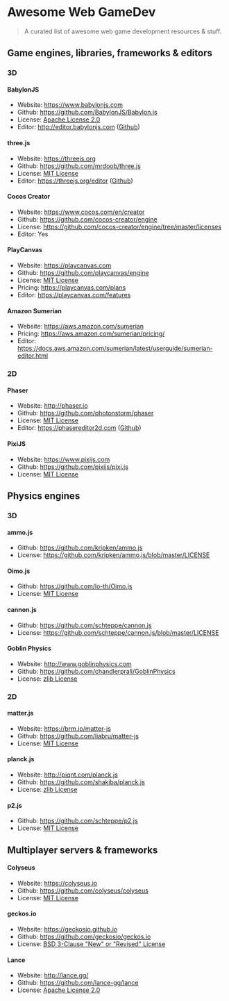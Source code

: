 # Awesome Web GameDev
> A curated list of awesome web game development resources & stuff.


## Game engines, libraries, frameworks & editors

### 3D

#### BabylonJS
* Website: https://www.babylonjs.com
* Github: https://github.com/BabylonJS/Babylon.js
* License: [Apache License 2.0](https://github.com/BabylonJS/Babylon.js/blob/master/license.md)
* Editor: http://editor.babylonjs.com ([Github](https://github.com/BabylonJS/Editor))

#### three.js
* Website: https://threejs.org
* Github: https://github.com/mrdoob/three.js
* License: [MIT License](https://github.com/mrdoob/three.js/blob/dev/LICENSE)
* Editor: https://threejs.org/editor ([Github](https://github.com/mrdoob/three.js/tree/master/editor))

#### Cocos Creator
* Website: https://www.cocos.com/en/creator
* Github: https://github.com/cocos-creator/engine
* License: https://github.com/cocos-creator/engine/tree/master/licenses
* Editor: Yes

#### PlayCanvas
* Website: https://playcanvas.com
* Github: https://github.com/playcanvas/engine
* License: [MIT License](https://github.com/playcanvas/engine/blob/master/LICENSE)
* Pricing: https://playcanvas.com/plans
* Editor: https://playcanvas.com/features

#### Amazon Sumerian
* Website: https://aws.amazon.com/sumerian
* Pricing: https://aws.amazon.com/sumerian/pricing/
* Editor: https://docs.aws.amazon.com/sumerian/latest/userguide/sumerian-editor.html


### 2D

#### Phaser
* Website: http://phaser.io
* Github: https://github.com/photonstorm/phaser
* License: [MIT License](https://github.com/photonstorm/phaser/blob/master/LICENSE.md)
* Editor: https://phasereditor2d.com ([Github](https://github.com/PhaserEditor2D/PhaserEditor2D-v3]))

#### PixiJS
* Website: https://www.pixijs.com
* Github: https://github.com/pixijs/pixi.js
* License: [MIT License](https://github.com/pixijs/pixi.js/blob/dev/LICENSE)


## Physics engines

### 3D

#### ammo.js
* Github: https://github.com/kripken/ammo.js
* License: https://github.com/kripken/ammo.js/blob/master/LICENSE

#### Oimo.js
* Github: https://github.com/lo-th/Oimo.js
* License: [MIT License](https://github.com/lo-th/Oimo.js/blob/gh-pages/LICENSE)

#### cannon.js
* Github: https://github.com/schteppe/cannon.js
* License: https://github.com/schteppe/cannon.js/blob/master/LICENSE

#### Goblin Physics
* Website: http://www.goblinphysics.com
* Github: https://github.com/chandlerprall/GoblinPhysics
* License: [zlib License](https://github.com/chandlerprall/GoblinPhysics/blob/master/LICENSE)


### 2D

#### matter.js
* Website: https://brm.io/matter-js
* Github: https://github.com/liabru/matter-js
* License: [MIT License](https://github.com/liabru/matter-js/blob/master/LICENSE)

#### planck.js
* Website: http://piqnt.com/planck.js
* Github: https://github.com/shakiba/planck.js
* License: [zlib License](https://github.com/shakiba/planck.js/blob/master/LICENSE.txt)

#### p2.js
* Github: https://github.com/schteppe/p2.js
* License: [MIT License](https://github.com/schteppe/p2.js/blob/master/LICENSE)


## Multiplayer servers & frameworks

#### Colyseus
* Website: https://colyseus.io
* Github: https://github.com/colyseus/colyseus
* License: [MIT License](https://github.com/colyseus/colyseus/blob/master/LICENSE)

#### geckos.io
* Website: https://geckosio.github.io
* Github: https://github.com/geckosio/geckos.io
* License: [BSD 3-Clause "New" or "Revised" License](https://github.com/geckosio/geckos.io/blob/master/LICENSE)

#### Lance
* Website: http://lance.gg/
* Github: https://github.com/lance-gg/lance
* License: [Apache License 2.0](https://github.com/lance-gg/lance/blob/master/LICENSE)
